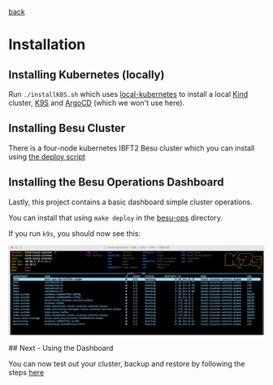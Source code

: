 [back](../readme.md)
# Installation

## Installing Kubernetes (locally)

Run `./installK8S.sh` which uses [local-kubernetes](https://github.com/aaronp/local-kubernetes) to install a local [Kind](https://kind.sigs.k8s.io/) cluster, [K9S](https://k9scli.io/) and [ArgoCD](https://argo-cd.readthedocs.io/en/stable/) (which we won't use here).

## Installing Besu Cluster

There is a four-node kubernetes IBFT2 Besu cluster which you can install using [the deploy script](../ibft2/deploy.sh)

## Installing the Besu Operations Dashboard

Lastly, this project contains a basic dashboard simple cluster operations.

You can install that using `make deploy` in the [besu-ops](../besu-ops/) directory.

If you run `k9s`, you should now see this:

![k9s dashboard](./running.png)

## Next - Using the Dashboard

You can now test out your cluster, backup and restore by following the steps [here](./backupRestore.md)